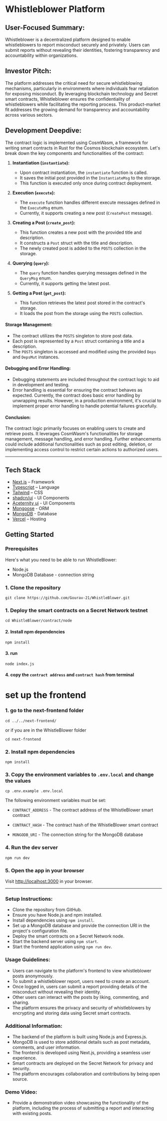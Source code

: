 # Whistleblower Platform

## User-Focused Summary:
Whistleblower is a decentralized platform designed to enable whistleblowers to report misconduct securely and privately. Users can submit reports without revealing their identities, fostering transparency and accountability within organizations.

## Investor Pitch:
The platform addresses the critical need for secure whistleblowing mechanisms, particularly in environments where individuals fear retaliation for exposing misconduct. By leveraging blockchain technology and Secret smart contracts, Whistleblower ensures the confidentiality of whistleblowers while facilitating the reporting process. This product-market fit addresses the growing demand for transparency and accountability across various sectors.

## Development Deepdive:
The contract logic is implemented using CosmWasm, a framework for writing smart contracts in Rust for the Cosmos blockchain ecosystem. Let's break down the key components and functionalities of the contract:

1. **Instantiation (`instantiate`):**
   - Upon contract instantiation, the `instantiate` function is called.
   - It saves the initial post provided in the `InstantiateMsg` to the storage.
   - This function is executed only once during contract deployment.

2. **Execution (`execute`):**
   - The `execute` function handles different execute messages defined in the `ExecuteMsg` enum.
   - Currently, it supports creating a new post (`CreatePost` message).

3. **Creating a Post (`create_post`):**
   - This function creates a new post with the provided title and description.
   - It constructs a `Post` struct with the title and description.
   - The newly created post is added to the `POSTS` collection in the storage.

4. **Querying (`query`):**
   - The `query` function handles querying messages defined in the `QueryMsg` enum.
   - Currently, it supports getting the latest post.

5. **Getting a Post (`get_post`):**
   - This function retrieves the latest post stored in the contract's storage.
   - It loads the post from the storage using the `POSTS` collection.

#### Storage Management:
- The contract utilizes the `POSTS` singleton to store post data.
- Each post is represented by a `Post` struct containing a title and a description.
- The `POSTS` singleton is accessed and modified using the provided `Deps` and `DepsMut` instances.

#### Debugging and Error Handling:
- Debugging statements are included throughout the contract logic to aid in development and testing.
- Error handling is essential for ensuring the contract behaves as expected. Currently, the contract does basic error handling by unwrapping results. However, in a production environment, it's crucial to implement proper error handling to handle potential failures gracefully.

#### Conclusion:
The contract logic primarily focuses on enabling users to create and retrieve posts. It leverages CosmWasm's functionalities for storage management, message handling, and error handling. Further enhancements could include additional functionalities such as post editing, deletion, or implementing access control to restrict certain actions to authorized users.

---
## Tech Stack

- [Next.js](https://nextjs.org/) – Framework
- [Typescript](https://www.typescriptlang.org/) – Language
- [Tailwind](https://tailwindcss.com/) – CSS
- [shadcn/ui](https://ui.shadcn.com) - UI Components
- [Aceternity ui](https://ui.aceternity.com/) - UI Components
- [Mongoose](https://mongoosejs.com/) - ORM
- [MongoDB](https://www.mongodb.com/) - Database
- [Vercel](https://vercel.com/) – Hosting

## Getting Started

### Prerequisites

Here's what you need to be able to run WhistleBlower:

- Node.js 
- MongoDB Database - connection string

### 1. Clone the repository

```shell
git clone https://github.com/Gourav-21/WhistleBlower.git

```

### 1. Deploy the smart contracts on a Secret Network testnet


```shell
cd WhistleBlower/contract/node
```
#### 2. Install npm dependencies

```shell
npm install
```

#### 3. run

```shell
node index.js
```

#### 4. copy the `contract address` and `contract hash` from terminal

# set up the frontend

### 1. go to the next-frontend folder

```shell
cd ../../next-frontend/
```
or if you are in the WhistleBlower folder
```
cd next-frontend 
```

### 2. Install npm dependencies

```shell
npm install
```

### 3. Copy the environment variables to `.env.local` and change the values

```shell
cp .env.example .env.local
```

The following environment variables must be set:
- `CONTRACT_ADDRESS` - The contract address of the WhistleBlower smart contract

- `CONTRACT_HASH` - The contract hash of the WhistleBlower smart contract

- `MONGODB_URI` - The connection string for the MongoDB database



### 4. Run the dev server

```shell
npm run dev
```

### 5. Open the app in your browser

Visit [http://localhost:3000](http://localhost:3000) in your browser.


----
### Setup Instructions:
- Clone the repository from GitHub.
- Ensure you have Node.js and npm installed.
- Install dependencies using `npm install`.
- Set up a MongoDB database and provide the connection URI in the project's configuration file.
- Deploy the smart contracts on a Secret Network node.
- Start the backend server using `npm start`.
- Start the frontend application using `npm run dev`.

### Usage Guidelines:
- Users can navigate to the platform's frontend to view whistleblower posts anonymously.
- To submit a whistleblower report, users need to create an account.
- Once logged in, users can submit a report providing details of the misconduct without revealing their identity.
- Other users can interact with the posts by liking, commenting, and sharing.
- The platform ensures the privacy and security of whistleblowers by encrypting and storing data using Secret smart contracts.

### Additional Information:
- The backend of the platform is built using Node.js and Express.js.
- MongoDB is used to store additional details such as post metadata, comments, and user information.
- The frontend is developed using Next.js, providing a seamless user experience.
- Smart contracts are deployed on the Secret Network for privacy and security.
- The platform encourages collaboration and contributions by being open source.

### Demo Video:
- Provide a demonstration video showcasing the functionality of the platform, including the process of submitting a report and interacting with existing posts.